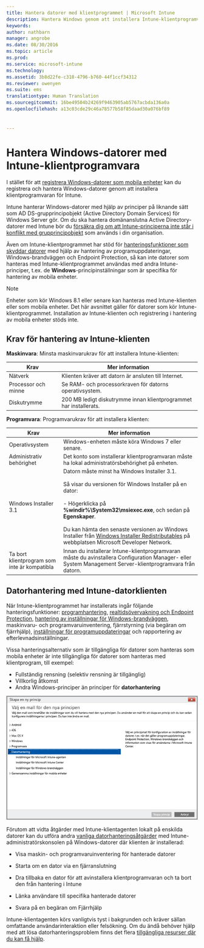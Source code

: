 ```yaml
---
title: Hantera datorer med klientprogrammet | Microsoft Intune
description: Hantera Windows genom att installera Intune-klientprogramvaran.
keywords: 
author: nathbarn
manager: angrobe
ms.date: 08/30/2016
ms.topic: article
ms.prod: 
ms.service: microsoft-intune
ms.technology: 
ms.assetid: 3b8d22fe-c318-4796-b760-44f1ccf34312
ms.reviewer: owenyen
ms.suite: ems
translationtype: Human Translation
ms.sourcegitcommit: 16be49504b24269f9463905ab5767acbda136a0a
ms.openlocfilehash: a13c03cde29c46a78577b58f85daad30a076bf89


---
```


# Hantera Windows-datorer med Intune-klientprogramvara
I stället för att [registrera Windows-datorer som mobila enheter](set-up-windows-device-management-with-microsoft-intune.md) kan du registrera och hantera Windows-datorer genom att installera klientprogramvaran för Intune.

Intune hanterar Windows-datorer med hjälp av principer på liknande sätt som AD DS-grupprincipobjekt (Active Directory Domain Services) för Windows Server gör. Om du ska hantera domänanslutna Active Directory-datorer med Intune bör du [försäkra dig om att Intune-principerna inte står i konflikt med grupprincipobjekt](resolve-gpo-and-microsoft-intune-policy-conflicts.md) som används i din organisation.

Även om Intune-klientprogrammet har stöd för [hanteringsfunktioner som skyddar datorer](policies-to-protect-windows-pcs-in-microsoft-intune.md) med hjälp av hantering av programuppdateringar, Windows-brandväggen och Endpoint Protection, så kan inte datorer som hanteras med Intune-klientprogrammet användas med andra Intune-principer, t.ex. de **Windows**-principinställningar som är specifika för hantering av mobila enheter.

> [!NOTE]
> Enheter som kör Windows 8.1 eller senare kan hanteras med Intune-klienten eller som mobila enheter. Det här avsnittet gäller för datorer som kör Intune-klientprogrammet. Installation av Intune-klienten och registrering i hantering av mobila enheter stöds inte.

## Krav för hantering av Intune-klienten

**Maskinvara**: Minsta maskinvarukrav för att installera Intune-klienten:

|Krav|Mer information|
|---------------|--------------------|
|Nätverk|Klienten kräver att datorn är ansluten till Internet.|
|Processor och minne|Se RAM- och processorkraven för datorns operativsystem.|
|Diskutrymme|200 MB ledigt diskutrymme innan klientprogrammet har installerats.|

**Programvara**: Programvarukrav för att installera klienten:

|Krav|Mer information|
|---------------|--------------------|
|Operativsystem | Windows-enheten måste köra Windows 7 eller senare. |
|Administrativ behörighet|Det konto som installerar klientprogramvaran måste ha lokal administratörsbehörighet på enheten.|
|Windows Installer 3.1|Datorn måste minst ha Windows Installer 3.1.<br /><br />Så visar du versionen för Windows Installer på en dator:<br /><br />-   Högerklicka på **%windir%\System32\msiexec.exe**, och sedan på **Egenskaper**.<br /><br />Du kan hämta den senaste versionen av Windows Installer från [Windows Installer Redistributables](http://go.microsoft.com/fwlink/?LinkID=234258) på webbplatsen Microsoft Developer Network.|
|Ta bort klientprogram som inte är kompatibla|Innan du installerar Intune-klientprogramvaran måste du avinstallera Configuration Manager- eller System Management Server-klientprogramvara från datorn.|

## Datorhantering med Intune-datorklienten
När Intune-klientprogrammet har installerats ingår följande hanteringsfunktioner: [programhantering](deploy-apps-in-microsoft-intune.md), [realtidsövervakning och Endpoint Protection](help-secure-windows-pcs-with-endpoint-protection-for-microsoft-intune.md), [hantering av inställningar för Windows-brandväggen](help-protect-windows-pcs-using-windows-firewall-policies-in-microsoft-intune.md), maskinvaru- och programvaruinventering, fjärrstyrning (via begäran om fjärrhjälp), [inställningar för programuppdateringar](keep-windows-pcs-up-to-date-with-software-updates-in-microsoft-intune.md) och rapportering av efterlevnadsinställningar.

Vissa hanteringsalternativ som är tillgängliga för datorer som hanteras som mobila enheter är inte tillgängliga för datorer som hanteras med klientprogram, till exempel:

-   Fullständig rensning (selektiv rensning är tillgänglig)
-   Villkorlig åtkomst
-   Andra Windows-principer än principer för **datorhantering**

![Principmall för Windows-datorer](../media/pc_policy_template.png)

Förutom att vidta åtgärder med Intune-klientagenten lokalt på enskilda datorer kan du utföra andra [vanliga datorhanteringsåtgärder](common-windows-pc-management-tasks-with-the-microsoft-intune-computer-client.md) med Intune-administratörskonsolen på Windows-datorer där klienten är installerad:

-   Visa maskin- och programvaruinventering för hanterade datorer

-   Starta om en dator via en fjärranslutning

-   Dra tillbaka en dator för att avinstallera klientprogramvaran och ta bort den från hantering i Intune

-   Länka användare till specifika hanterade datorer

-   Svara på en begäran om Fjärrhjälp

Intune-klientagenten körs vanligtvis tyst i bakgrunden och kräver sällan omfattande användarinteraktion eller felsökning. Om du ändå behöver hjälp med att lösa datorhanteringsproblem finns det flera [tillgängliga resurser där du kan få hjälp](/intune/troubleshoot/troubleshoot-client-setup-in-microsoft-intune).



<!--HONumber=Sep16_HO1-->


